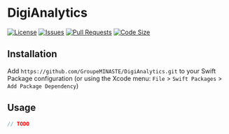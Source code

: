 # DigiAnalytics

[![License](https://img.shields.io/github/license/GroupeMINASTE/DigiAnalytics)](LICENSE)
[![Issues](https://img.shields.io/github/issues/GroupeMINASTE/DigiAnalytics)]()
[![Pull Requests](https://img.shields.io/github/issues-pr/GroupeMINASTE/DigiAnalytics)]()
[![Code Size](https://img.shields.io/github/languages/code-size/GroupeMINASTE/DigiAnalytics)]()



## Installation

Add `https://github.com/GroupeMINASTE/DigiAnalytics.git` to your Swift Package configuration (or using the Xcode menu: `File` > `Swift Packages` > `Add Package Dependency`)

## Usage

```swift
// TODO
```
